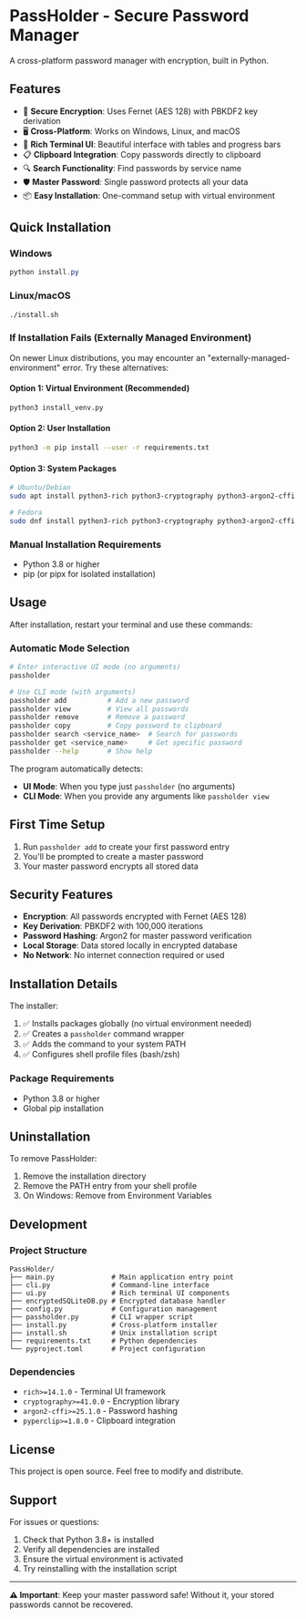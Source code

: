 # PassHolder - Secure Password Manager

A cross-platform password manager with encryption, built in Python.

## Features

- 🔐 **Secure Encryption**: Uses Fernet (AES 128) with PBKDF2 key derivation
- 🖥️ **Cross-Platform**: Works on Windows, Linux, and macOS  
- 🎨 **Rich Terminal UI**: Beautiful interface with tables and progress bars
- 📋 **Clipboard Integration**: Copy passwords directly to clipboard
- 🔍 **Search Functionality**: Find passwords by service name
- 🛡️ **Master Password**: Single password protects all your data
- 📦 **Easy Installation**: One-command setup with virtual environment

## Quick Installation

### Windows
```powershell
python install.py
```

### Linux/macOS
```bash
./install.sh
```

### If Installation Fails (Externally Managed Environment)

On newer Linux distributions, you may encounter an "externally-managed-environment" error. Try these alternatives:

#### Option 1: Virtual Environment (Recommended)
```bash
python3 install_venv.py
```

#### Option 2: User Installation
```bash
python3 -m pip install --user -r requirements.txt
```

#### Option 3: System Packages
```bash
# Ubuntu/Debian
sudo apt install python3-rich python3-cryptography python3-argon2-cffi

# Fedora
sudo dnf install python3-rich python3-cryptography python3-argon2-cffi
```

### Manual Installation Requirements
- Python 3.8 or higher
- pip (or pipx for isolated installation)

## Usage

After installation, restart your terminal and use these commands:

### Automatic Mode Selection

```bash
# Enter interactive UI mode (no arguments)
passholder

# Use CLI mode (with arguments)
passholder add          # Add a new password
passholder view         # View all passwords
passholder remove       # Remove a password
passholder copy         # Copy password to clipboard
passholder search <service_name>  # Search for passwords
passholder get <service_name>     # Get specific password
passholder --help       # Show help
```

The program automatically detects:
- **UI Mode**: When you type just `passholder` (no arguments)
- **CLI Mode**: When you provide any arguments like `passholder view`

## First Time Setup

1. Run `passholder add` to create your first password entry
2. You'll be prompted to create a master password
3. Your master password encrypts all stored data

## Security Features

- **Encryption**: All passwords encrypted with Fernet (AES 128)
- **Key Derivation**: PBKDF2 with 100,000 iterations
- **Password Hashing**: Argon2 for master password verification
- **Local Storage**: Data stored locally in encrypted database
- **No Network**: No internet connection required or used

## Installation Details

The installer:
1. ✅ Installs packages globally (no virtual environment needed)
2. ✅ Creates a `passholder` command wrapper
3. ✅ Adds the command to your system PATH
4. ✅ Configures shell profile files (bash/zsh)

### Package Requirements
- Python 3.8 or higher
- Global pip installation

## Uninstallation

To remove PassHolder:
1. Remove the installation directory
2. Remove the PATH entry from your shell profile
3. On Windows: Remove from Environment Variables

## Development

### Project Structure
```
PassHolder/
├── main.py              # Main application entry point
├── cli.py               # Command-line interface
├── ui.py                # Rich terminal UI components
├── encryptedSQLiteDB.py # Encrypted database handler
├── config.py            # Configuration management
├── passholder.py        # CLI wrapper script
├── install.py           # Cross-platform installer
├── install.sh           # Unix installation script
├── requirements.txt     # Python dependencies
└── pyproject.toml       # Project configuration
```

### Dependencies
- `rich>=14.1.0` - Terminal UI framework
- `cryptography>=41.0.0` - Encryption library
- `argon2-cffi>=25.1.0` - Password hashing
- `pyperclip>=1.8.0` - Clipboard integration

## License

This project is open source. Feel free to modify and distribute.

## Support

For issues or questions:
1. Check that Python 3.8+ is installed
2. Verify all dependencies are installed
3. Ensure the virtual environment is activated
4. Try reinstalling with the installation script

---

**⚠️ Important**: Keep your master password safe! Without it, your stored passwords cannot be recovered.
